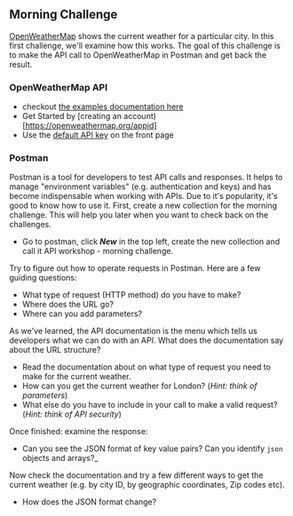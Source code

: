 ## Morning Challenge
[OpenWeatherMap](https://openweathermap.org/city) shows the current weather for a particular city.
In this first challenge, we'll examine how this works. The goal of this challenge is to make the API call to OpenWeatherMap in Postman and get back the result.

### OpenWeatherMap API
- checkout [the examples documentation here](https://openweathermap.org/current)
- Get Started by [creating an account)[https://openweathermap.org/appid]
- Use the [default API key](https://home.openweathermap.org/api_keys) on the front page

### Postman
Postman is a tool for developers to test API calls and responses. It helps to manage "environment variables" (e.g. authentication and keys) and has become indispensable when working with APIs. Due to it's popularity, it's good to know how to use it.
First, create a new collection for the morning challenge. This will help you later when you want to check back on the challenges.
- Go to postman, click **_New_** in the top left, create the new collection and call it API workshop - morning challenge.

Try to figure out how to operate requests in Postman. Here are a few guiding questions:
- What type of request (HTTP method) do you have to make?
- Where does the URL go?
- Where can you add parameters?

As we've learned, the API documentation is the menu which tells us developers what we can do with an API. What does the documentation say about the URL structure?
- Read the documentation about on what type of request you need to make for the current weather.
- How can you get the current weather for London? (*Hint: think of parameters*)
- What else do you have to include in your call to make a valid request? (*Hint: think of API security*)

Once finished: examine the response:
- Can you see the JSON format of key value pairs? Can you identify `json` objects and arrays?_

Now check the documentation and try a few different ways to get the current weather (e.g. by city ID, by geographic coordinates, Zip codes etc).
- How does the JSON format change?
